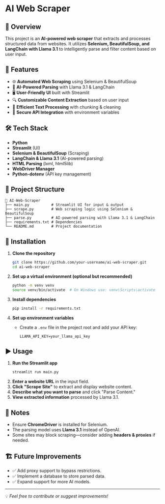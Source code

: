 # AI Web Scraper

## 📌 Overview
This project is an **AI-powered web scraper** that extracts and processes structured data from websites. It utilizes **Selenium, BeautifulSoup, and LangChain with Llama 3.1** to intelligently parse and filter content based on user input.

## 🚀 Features
- 🌐 **Automated Web Scraping** using Selenium & BeautifulSoup  
- 🤖 **AI-Powered Parsing** with Llama 3.1 & LangChain  
- 🖥️ **User-Friendly UI** built with Streamlit  
- 🔍 **Customizable Content Extraction** based on user input  
- 📜 **Efficient Text Processing** with chunking & cleaning  
- 🔐 **Secure API Integration** with environment variables  

## 🛠️ Tech Stack
- **Python**
- **Streamlit** (UI)
- **Selenium & BeautifulSoup** (Scraping)
- **LangChain & Llama 3.1** (AI-powered parsing)
- **HTML Parsing** (lxml, html5lib)
- **WebDriver Manager**
- **Python-dotenv** (API key management)

## 📂 Project Structure
```
📂 AI-Web-Scraper
├── main.py          # Streamlit UI for input & output
├── scrape.py        # Web scraping logic using Selenium & BeautifulSoup
├── parse.py         # AI-powered parsing with Llama 3.1 & LangChain
├── requirements.txt # Dependencies
└── README.md        # Project documentation
```

## 🔧 Installation

1. **Clone the repository**
   ```bash
   git clone https://github.com/your-username/ai-web-scraper.git
   cd ai-web-scraper
   ```

2. **Set up a virtual environment (optional but recommended)**
   ```bash
   python -m venv venv
   source venv/bin/activate  # On Windows use: venv\Scripts\activate
   ```

3. **Install dependencies**
   ```bash
   pip install -r requirements.txt
   ```

4. **Set up environment variables**
   - Create a `.env` file in the project root and add your API key:
     ```
     LLAMA_API_KEY=your_llama_api_key
     ```

## ▶️ Usage

1. **Run the Streamlit app**
   ```bash
   streamlit run main.py
   ```
2. **Enter a website URL** in the input field.
3. **Click "Scrape Site"** to extract and display website content.
4. **Describe what you want to parse** and click "Parse Content."
5. **View extracted information** processed by Llama 3.1.

## 📝 Notes
- Ensure **ChromeDriver** is installed for Selenium.
- The parsing model uses **Llama 3.1** instead of OpenAI.
- Some sites may block scraping—consider adding **headers & proxies** if needed.

## 🏗️ Future Improvements
- ✅ Add proxy support to bypass restrictions.
- ✅ Implement a database to store parsed data.
- ✅ Expand support for more AI models.

---

💡 *Feel free to contribute or suggest improvements!*
